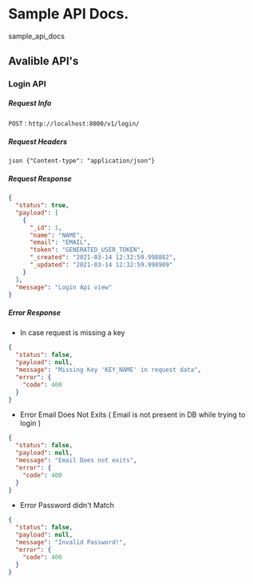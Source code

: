# Sample API Docs.
sample_api_docs


## Avalible API's

### Login API

##### Request Info
`POST` : `http://localhost:8000/v1/login/`

##### Request Headers
```json {"Content-type": "application/json"} ```

##### Request Response
```json
{
  "status": true,
  "payload": [
    {
      "_id": 1,
      "name": "NAME",
      "email": "EMAIL",
      "token": "GENERATED_USER_TOKEN",
      "_created": "2021-03-14 12:32:59.998882",
      "_updated": "2021-03-14 12:32:59.998909"
    }
  ],
  "message": "Login Api view"
}
```

##### Error Response
- In case request is missing a key
```json
{
  "status": false,
  "payload": null,
  "message": "Missing Key 'KEY_NAME' in request data",
  "error": {
    "code": 400
  }
}
```

- Error Email Does Not Exits ( Email is not present in DB while trying to login )
```json
{
  "status": false,
  "payload": null,
  "message": "Email Does not exits",
  "error": {
    "code": 400
  }
}
```

- Error Password didn't Match

```json
{
  "status": false,
  "payload": null,
  "message": "Invalid Password!",
  "error": {
    "code": 400
  }
}
```

